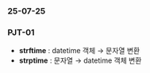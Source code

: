 ### 25-07-25
### PJT-01

* **strftime** : datetime 객체 → 문자열 변환
* **strptime** : 문자열 → datetime 객체 변환